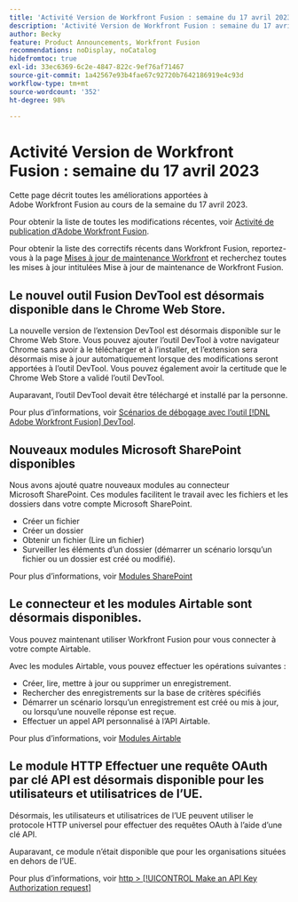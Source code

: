 ```yaml
---
title: 'Activité Version de Workfront Fusion : semaine du 17 avril 2023'
description: 'Activité Version de Workfront Fusion : semaine du 17 avril 2023'
author: Becky
feature: Product Announcements, Workfront Fusion
recommendations: noDisplay, noCatalog
hidefromtoc: true
exl-id: 33ec6369-6c2e-4847-822c-9ef76af71467
source-git-commit: 1a42567e93b4fae67c92720b7642186919e4c93d
workflow-type: tm+mt
source-wordcount: '352'
ht-degree: 98%

---
```


# Activité Version de Workfront Fusion : semaine du 17 avril 2023

Cette page décrit toutes les améliorations apportées à Adobe Workfront Fusion au cours de la semaine du 17 avril 2023.

Pour obtenir la liste de toutes les modifications récentes, voir [Activité de publication d’Adobe Workfront Fusion](/help/workfront-fusion/fusion-product-releases/fusion-release-activity.md).

Pour obtenir la liste des correctifs récents dans Workfront Fusion, reportez-vous à la page [Mises à jour de maintenance Workfront](https://experienceleague.adobe.com/docs/workfront-known-issues/releases/current-updates.html?lang=fr) et recherchez toutes les mises à jour intitulées Mise à jour de maintenance de Workfront Fusion.

## Le nouvel outil Fusion DevTool est désormais disponible dans le Chrome Web Store.

La nouvelle version de l’extension DevTool est désormais disponible sur le Chrome Web Store. Vous pouvez ajouter l’outil DevTool à votre navigateur Chrome sans avoir à le télécharger et à l’installer, et l’extension sera désormais mise à jour automatiquement lorsque des modifications seront apportées à l’outil DevTool. Vous pouvez également avoir la certitude que le Chrome Web Store a validé l’outil DevTool.

Auparavant, l’outil DevTool devait être téléchargé et installé par la personne.

Pour plus d’informations, voir [Scénarios de débogage avec l’outil  [!DNL Adobe Workfront Fusion]  DevTool](/help/workfront-fusion/manage-scenarios/debug-a-scenario.md).

## Nouveaux modules Microsoft SharePoint disponibles

Nous avons ajouté quatre nouveaux modules au connecteur Microsoft SharePoint. Ces modules facilitent le travail avec les fichiers et les dossiers dans votre compte Microsoft SharePoint.

* Créer un fichier
* Créer un dossier
* Obtenir un fichier (Lire un fichier)
* Surveiller les éléments d’un dossier (démarrer un scénario lorsqu’un fichier ou un dossier est créé ou modifié).

Pour plus d’informations, voir [Modules SharePoint](/help/workfront-fusion/references/apps-and-modules/third-party-connectors/sharepoint-modules.md)

## Le connecteur et les modules Airtable sont désormais disponibles.

Vous pouvez maintenant utiliser Workfront Fusion pour vous connecter à votre compte Airtable.

Avec les modules Airtable, vous pouvez effectuer les opérations suivantes :

* Créer, lire, mettre à jour ou supprimer un enregistrement.
* Rechercher des enregistrements sur la base de critères spécifiés
* Démarrer un scénario lorsqu’un enregistrement est créé ou mis à jour, ou lorsqu’une nouvelle réponse est reçue.
* Effectuer un appel API personnalisé à l’API Airtable.

Pour plus d’informations, voir [Modules Airtable](/help/workfront-fusion/references/apps-and-modules/third-party-connectors/airtable-modules.md)

## Le module HTTP Effectuer une requête OAuth par clé API est désormais disponible pour les utilisateurs et utilisatrices de l’UE.

Désormais, les utilisateurs et utilisatrices de l’UE peuvent utiliser le protocole HTTP universel pour effectuer des requêtes OAuth à l’aide d’une clé API.

Auparavant, ce module n’était disponible que pour les organisations situées en dehors de l’UE.

Pour plus d’informations, voir [http > [!UICONTROL Make an API Key Authorization request]](/help/workfront-fusion/references/apps-and-modules/universal-connectors/http-module-make-an-api-key-auth-request.md)
